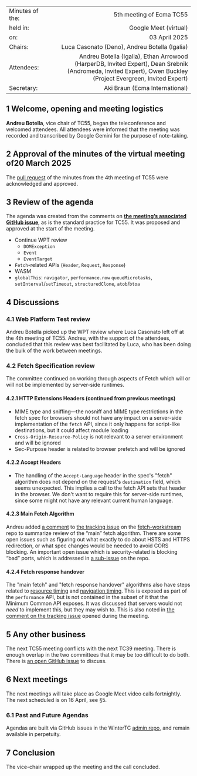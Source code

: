 |                 |                                                                                                                                                                |
|:----------------|---------------------------------------------------------------------------------------------------------------------------------------------------------------:|
| Minutes of the: |                                                                                                                                       5th meeting of Ecma TC55 |
| held in:        |                                                                                                                                          Google Meet (virtual) |
| on:             |                                                                                                                                                  03 April 2025 |
| Chairs:         |                                                                                                                  Luca Casonato (Deno), Andreu Botella (Igalia) |
| Attendees:      | Andreu Botella (Igalia), Ethan Arrowood (HarperDB, Invited Expert), Dean Srebnik (Andromeda, Invited Expert), Owen Buckley (Project Evergreen, Invited Expert) |
| Secretary:      |                                                                                                                                 Aki Braun (Ecma International) |
 
## 1     Welcome, opening and meeting logistics

**Andreu Botella**, vice chair of TC55, began the teleconference and welcomed attendees. All attendees were informed that the meeting was recorded and transcribed by Google Gemini for the purpose of note-taking.

## 2     Approval of the minutes of the virtual meeting of20 March 2025

The [pull request](https://github.com/wintercg/admin/pull/110) of the minutes from the 4th meeting of TC55 were acknowledged and approved.

## 3   Review of the agenda

The agenda was created from the comments on **[the meeting’s associated GitHub issue](https://github.com/wintercg/admin/issues/111)**, as is the standard practice for TC55. It was proposed and approved at the start of the meeting.

* Continue WPT review
  * `DOMException`
  * `Event`
  * `EventTarget`
* `Fetch`-related APIs (`Header`, `Request`, `Response`)
* WASM
* `globalThis`: `navigator`, `performance.now` `queueMicrotasks`, `setInterval`/`setTimeout`, `structuredClone`, `atob`/`btoa`

## 4     Discussions

### 4.1 Web Platform Test review

Andreu Botella picked up the WPT review where Luca Casonato left off at the 4th meeting of TC55. Andreu, with the support of the attendees, concluded that this review was best facilitated by Luca, who has been doing the bulk of the work between meetings.

### 4.2 Fetch Specification review

The committee continued on working through aspects of Fetch which will or will not be implemented by server-side runtimes.

#### 4.2.1 HTTP Extensions Headers (continued from previous meetings)

* MIME type and sniffing—the nosniff and MIME type restrictions in the fetch spec for browsers should not have any impact on a server-side implementation of the `fetch` API, since it only happens for script-like destinations, but it could affect module loading
* `Cross-Origin-Resource-Policy` is not relevant to a server environment and will be ignored
* Sec-Purpose header is related to browser prefetch and will be ignored
 
#### 4.2.2 Accept Headers

* The handling of the `Accept-Language` header in the spec's "fetch" algorithm does not depend on the request's `destination` field, which seems unexpected. This implies a call to the fetch API sets that header in the browser. We don't want to require this for server-side runtimes, since some might not have any relevant current human language.
 
#### 4.2.3 Main Fetch Algorithm

Andreu added [a comment](https://github.com/wintercg/fetch-workstream/issues/1#issuecomment-2776237976) to [the tracking issue](https://github.com/wintercg/fetch-workstream/issues/1) on the [fetch-workstream](https://github.com/wintercg/fetch-workstream/) repo to summarize review of the “main” fetch algorithm. There are some open issues such as figuring out what exactly to do about HSTS and HTTPS redirection, or what spec changes would be needed to avoid CORS blocking. An important open issue which is security-related is blocking “bad” ports, which is addressed in [a sub-issue](https://github.com/wintercg/fetch-workstream/issues/10) on the repo.

#### 4.2.4 Fetch response handover

The "main fetch" and "fetch response handover" algorithms also have steps related to [resource timing](https://w3c.github.io/resource-timing) and [navigation timing](https://www.w3.org/TR/navigation-timing/). This is exposed as part of the `performance` API, but is not contained in the subset of it that the Minimum Common API exposes. It was discussed that servers would not *need* to implement this, but they may wish to. This is also noted in [the comment on the tracking issue](https://github.com/wintercg/fetch-workstream/issues/1#issuecomment-2776237976) opened during the meeting.

## 5     Any other business

The next TC55 meeting conflicts with the next TC39 meeting. There is enough overlap in the two committees that it may be too difficult to do both. There is [an open GitHub issue](https://github.com/wintercg/admin/issues/109) to discuss.

## 6     Next meetings

The next meetings will take place as Google Meet video calls fortnightly. The next scheduled is on 16 April, see §5.

### 6.1     Past and Future Agendas

Agendas are built via GitHub issues in the WinterTC [admin repo](https://github.com/wintercg/admin/issues/), and remain available in perpetuity.

## 7     Conclusion

The vice-chair wrapped up the meeting and the call concluded.
